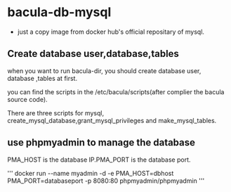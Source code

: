 # bacula-db-mysql

* just a copy image from docker hub's official repositary of mysql.


## Create database user,database,tables


when you want to run bacula-dir, you should  create database user, database ,tables at first.


you can find the scripts in the /etc/bacula/scripts(after complier the bacula source code).


There are three scripts for mysql, create_mysql_database,grant_mysql_privileges and make_mysql_tables.

## use phpmyadmin to manage the database

PMA_HOST is the database IP.PMA_PORT is the database port.     

'''
docker run --name myadmin -d -e PMA_HOST=dbhost  PMA_PORT=databaseport -p 8080:80 phpmyadmin/phpmyadmin 
'''
